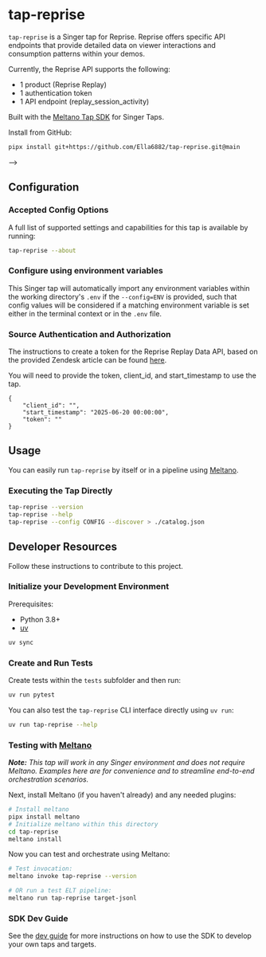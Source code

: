 # tap-reprise

`tap-reprise` is a Singer tap for Reprise. Reprise offers specific API endpoints that provide detailed data on viewer interactions and consumption patterns within your demos.

Currently, the Reprise API supports the following:
- 1 product (Reprise Replay)
- 1 authentication token 
- 1 API endpoint (replay_session_activity)

Built with the [Meltano Tap SDK](https://sdk.meltano.com) for Singer Taps.

Install from GitHub:

```bash
pipx install git+https://github.com/Ella6882/tap-reprise.git@main
```

-->

## Configuration

### Accepted Config Options

A full list of supported settings and capabilities for this
tap is available by running:

```bash
tap-reprise --about
```

### Configure using environment variables

This Singer tap will automatically import any environment variables within the working directory's
`.env` if the `--config=ENV` is provided, such that config values will be considered if a matching
environment variable is set either in the terminal context or in the `.env` file.

### Source Authentication and Authorization

The instructions to create a token for the Reprise Replay Data API, based on the provided Zendesk article can be found [here](https://reprise.zendesk.com/hc/en-us/articles/18940321925659-Replay-Data-API).

You will need to provide the token, client_id, and start_timestamp to use the tap.

```
{
    "client_id": "",
    "start_timestamp": "2025-06-20 00:00:00",
    "token": ""
}
```

## Usage

You can easily run `tap-reprise` by itself or in a pipeline using [Meltano](https://meltano.com/).

### Executing the Tap Directly

```bash
tap-reprise --version
tap-reprise --help
tap-reprise --config CONFIG --discover > ./catalog.json
```

## Developer Resources

Follow these instructions to contribute to this project.

### Initialize your Development Environment

Prerequisites:

- Python 3.8+
- [uv](https://docs.astral.sh/uv/)

```bash
uv sync
```

### Create and Run Tests

Create tests within the `tests` subfolder and
  then run:

```bash
uv run pytest
```

You can also test the `tap-reprise` CLI interface directly using `uv run`:

```bash
uv run tap-reprise --help
```

### Testing with [Meltano](https://www.meltano.com)

_**Note:** This tap will work in any Singer environment and does not require Meltano.
Examples here are for convenience and to streamline end-to-end orchestration scenarios._

<!--
Developer TODO:
Your project comes with a custom `meltano.yml` project file already created. Open the `meltano.yml` and follow any "TODO" items listed in
the file.
-->

Next, install Meltano (if you haven't already) and any needed plugins:

```bash
# Install meltano
pipx install meltano
# Initialize meltano within this directory
cd tap-reprise
meltano install
```

Now you can test and orchestrate using Meltano:

```bash
# Test invocation:
meltano invoke tap-reprise --version

# OR run a test ELT pipeline:
meltano run tap-reprise target-jsonl
```

### SDK Dev Guide

See the [dev guide](https://sdk.meltano.com/en/latest/dev_guide.html) for more instructions on how to use the SDK to
develop your own taps and targets.

